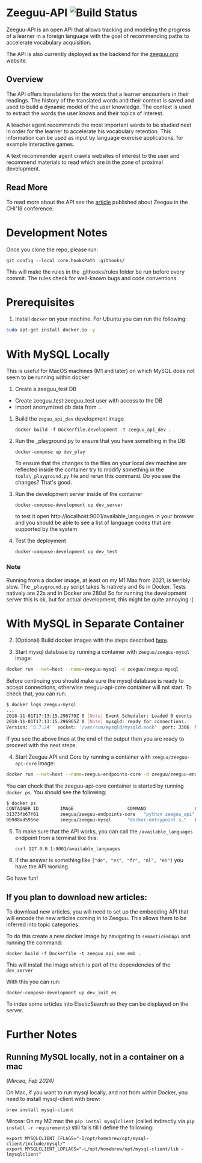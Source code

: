 # Zeeguu-API ![Build Status](https://github.com/zeeguu-ecosystem/Zeeguu-API/actions/workflows/test.yml/badge.svg)

Zeeguu-API is an open API that allows tracking and modeling the progress of a learner in a foreign language with the goal of recommending paths to accelerate vocabulary acquisition.

The API is also currently deployed as the backend for the [zeeguu.org](https://zeeguu.org) website.

## Overview

The API offers translations for the words that a learner encounters in their readings. The history of the translated words and their context is saved and used to build a dynamic model of the user knowledge. The context is used to extract the words the user knows and their topics of interest.

A teacher agent recommends the most important words to be studied next in order for the learner to accelerate his vocabulary retention. This information can be used as input by language exercise applications, for example interactive games.

A text recommender agent crawls websites of interest to the user and recommend materials to read which are in the zone of proximal development.

## Read More

To read more about the API see the [article](https://www.researchgate.net/publication/322489283_As_We_May_Study_Towards_the_Web_as_a_Personalized_Language_Textbook) published about Zeeguu in the CHI'18 conference.

# Development Notes

Once you clone the repo, please run:

    git config --local core.hooksPath .githooks/

This will make the rules in the .githooks/rules
folder be run before every commit. The rules
check for well-known bugs and code conventions.

# Prerequisites

1. Install `docker` on your machine. For Ubuntu you can run the following:

```sh
sudo apt-get install docker.io -y
```

# With MySQL Locally

This is useful for MacOS machines (M1 and later) on which MySQL does not seem to be running within docker

1. Create a zeeguu_test DB

- Create zeeguu_test:zeeguu_test user with access to the DB
- Import anonymized db data from ...

1. Build the `zeguu_api_dev` development image

   `docker build -f Dockerfile.development -t zeeguu_api_dev .`

2. Run the \_playground.py to ensure that you have something in the DB

   `docker-compose up dev_play`

   To ensure that the changes to the files on your local dev machine are reflected inside the container try to modify something in the `tools\_playground.py` file and rerun this command. Do you see the changes? That's good.

3. Run the development server inside of the container

   `docker-compose-development up dev_server`

   to test it open http://localhost:9001/available_languages in your browser and you should be able to see a list of language codes that are supported by the system

4. Test the deployment

   `docker-compose-development up dev_test`

### Note

Running from a docker image, at least on my M1 Max from 2021, is terribly slow. The `_playground.py` script takes 1s natively and 6s in Docker. Tests natively are 22s and in Docker are 280s!
So for running the development server this is ok, but for actual development, this might be quite annoying :(

# With MySQL in Separate Container

2. (Optional) Build docker images with the steps described [here](/docker/README.md).

3. Start mysql database by running a container with `zeeguu/zeeguu-mysql` image:

```sh
docker run --net=host --name=zeeguu-mysql -d zeeguu/zeeguu-mysql
```

Before continuing you should make sure the mysql database is ready to accept connections, otherwise zeeguu-api-core container will not start.
To check that, you can run:

```sh
$ docker logs zeeguu-mysql
...
2018-11-01T17:13:15.296779Z 0 [Note] Event Scheduler: Loaded 0 events
2018-11-01T17:13:15.296965Z 0 [Note] mysqld: ready for connections.
Version: '5.7.24'  socket: '/var/run/mysqld/mysqld.sock'  port: 3306  MySQL Community Server (GPL)
```

If you see the above lines at the end of the output then you are ready to proceed with the next steps.

4. Start Zeeguu API and Core by running a container with `zeeguu/zeeguu-api-core` image:

```sh
docker run --net=host --name=zeeguu-endpoints-core -d zeeguu/zeeguu-endpoints-core
```

You can check that the zeeguu-api-core container is started by running `docker ps`. You should see the following:

```sh
$ docker ps
CONTAINER ID        IMAGE                    COMMAND                  CREATED             STATUS              PORTS               NAMES
31373fb67f01        zeeguu/zeeguu-endpoints-core   "python zeeguu_api"      1 second ago        Up 1 second                             zeeguu-endpoints-core
0b988ad5956e        zeeguu/zeeguu-mysql      "docker-entrypoint.s…"   6 minutes ago       Up 6 minutes                            zeeguu-mysql
```

5. To make sure that the API works, you can call the `/available_languages` endpoint from a terminal like this:

   `curl 127.0.0.1:9001/available_languages`

6. If the answer is something like `["de", "es", "fr", "nl", "en"]` you have the API working.

Go have fun!

## If you plan to download new articles:

To download new articles, you will need to set up the embedding API that will encode the new articles coming in to Zeeguu. This allows them to be inferred into topic categories.

To do this create a new docker image by navigating to `semanticEmbApi` and running the command:

```
docker build -f Dockerfile -t zeeguu_api_sem_emb .
```

This will install the image which is part of the dependencies of the `dev_server`

With this you can run:

```
docker-compose-development up dev_init_es
```

To index some articles into ElasticSearch so they can be displayed on the server.

# Further Notes

## Running MySQL locally, not in a container on a mac

_(Mircea, Feb 2024)_

On Mac, if you want to run mysql locally, and not from within Docker, you need to install mysql-client with brew:

```
brew install mysql-client
```

Mircea: On my M2 mac the `pip instal mysqlclient` (called indirectly via `pip install -r requirements`) still fails till I define the following:

```
export MYSQLCLIENT_CFLAGS="-I/opt/homebrew/opt/mysql-client/include/mysql/"
export MYSQLCLIENT_LDFLAGS="-L/opt/homebrew/opt/mysql-client/lib -lmysqlclient"
```
